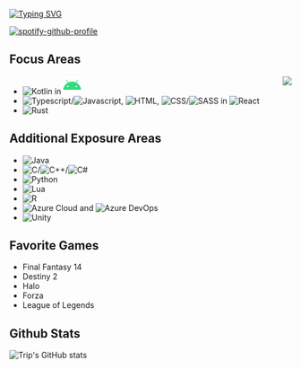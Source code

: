 [![Typing SVG](https://readme-typing-svg.demolab.com?font=Fira+Code&size=20&duration=2500&pause=1000&color=2493F7&width=435&lines=WELCOME%2C+I+AM+TRIP;I+AM+A+DEVELOPER;I+AM+A+STUDENT;I+AM+A+FINAL+FANTASY+14+PALADIN)](https://git.io/typing-svg)

[![spotify-github-profile](https://spotify-github-profile.vercel.app/api/view?uid=5cxmt9466x9fvkk34btttgig7&cover_image=true&theme=novatorem&show_offline=false&background_color=121212&interchange=false&bar_color=2493f7&bar_color_cover=false)](https://github.com/kittinan/spotify-github-profile)

## Focus Areas
<img align='right' src='https://quotes-github-readme.vercel.app/api?type=vertical&theme=light'>

- <img alt="Kotlin"/> in <img src="https://github.com/CommanderTrip/CommanderTrip/blob/main/assets/icons/android.png" alt="Android"/>
- <img alt="Typescript"/>/<img alt="Javascript"/>, <img alt="HTML"/>, <img alt="CSS"/>/<img alt="SASS"/> in <img alt="React"/>
- <img alt="Rust"/>

## Additional Exposure Areas
- <img alt="Java"/>
- <img alt="C"/>/<img alt="C++"/>/<img alt="C#"/>
- <img alt="Python"/>
- <img alt="Lua"/>
- <img alt="R"/>
- <img alt="Azure Cloud"/> and <img alt="Azure DevOps"/>
- <img alt="Unity"/>

## Favorite Games
- Final Fantasy 14
- Destiny 2
- Halo
- Forza
- League of Legends

<!--START_SECTION:waka-->
<!--END_SECTION:waka-->

## Github Stats
![Trip's GitHub stats](https://github-readme-stats.vercel.app/api?username=CommanderTrip&show_icons=true&theme=default)

